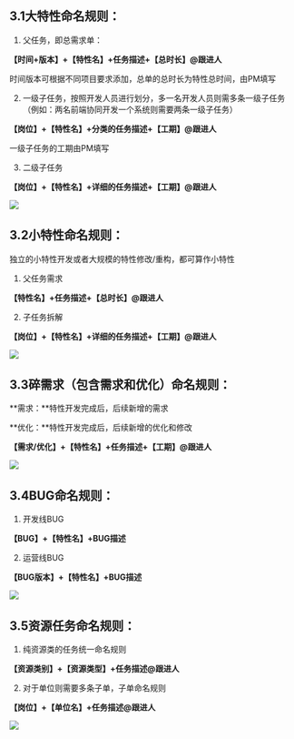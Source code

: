 ## 3.1**大特性命名规则：**
1. 父任务，即总需求单：

**【时间+版本】+【特性名】+任务描述+【总时长】@跟进人**

时间版本可根据不同项目要求添加，总单的总时长为特性总时间，由PM填写

2. 一级子任务，按照开发人员进行划分，多一名开发人员则需多条一级子任务（例如：两名前端协同开发一个系统则需要两条一级子任务）

**【岗位】+【特性名】+分类的任务描述+【工期】@跟进人**

一级子任务的工期由PM填写

3. 二级子任务

**【岗位】+【特性名】+详细的任务描述+【工期】@跟进人**

![](https://cdn.nlark.com/yuque/0/2024/png/12926950/1712717131681-0238f0c9-f474-4ff7-abd0-9fab11c5fe60.png)

## 3.2**小特性命名规则：**
独立的小特性开发或者大规模的特性修改/重构，都可算作小特性

1. 父任务需求

**【特性名】+任务描述+【总时长】@跟进人**

2. 子任务拆解

**【岗位】+【特性名】+详细的任务描述+【工期】@跟进人**

![](https://cdn.nlark.com/yuque/0/2024/png/12926950/1712717132031-9c68f9a0-74d4-4936-bfae-fa8581ab9f5e.png)

## 3.3**碎需求（包含需求和优化）命名规则：**
**需求：**特性开发完成后，后续新增的需求

**优化：**特性开发完成后，后续新增的优化和修改

**【需求/优化】+【特性名】+任务描述+【工期】@跟进人**

![](https://cdn.nlark.com/yuque/0/2024/png/12926950/1712717132390-5365b483-5503-4bfd-8c2e-72fdba351417.png)

## 3.4**BUG命名规则：**
1. 开发线BUG

**【BUG】+【特性名】+BUG描述**

2. 运营线BUG

**【BUG版本】+【特性名】+BUG描述**

![](https://cdn.nlark.com/yuque/0/2024/png/12926950/1712717132679-ea8160af-e106-4b84-a0f4-f2441d63d38d.png)

## 3.5资源任务命名规则：
1. 纯资源类的任务统一命名规则

**【资源类别】+【资源类型】+任务描述@跟进人**

2. 对于单位则需要多条子单，子单命名规则

**【岗位】+【单位名】+任务描述@跟进人**

![](https://cdn.nlark.com/yuque/0/2024/png/12926950/1712717133175-99810fab-53af-4c45-a489-f341575d2022.png)

